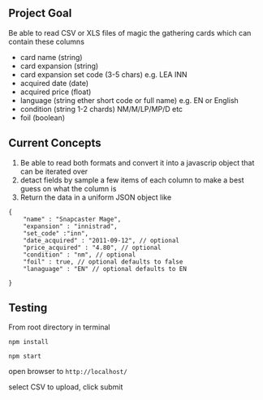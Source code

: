## Project Goal

Be able to read CSV or XLS files of magic the gathering cards which can contain these columns

* card name (string)
* card expansion (string)
* card expansion set code (3-5 chars) e.g. LEA INN
* acquired date (date)
* acquired price (float)
* language (string ether short code or full name) e.g. EN or English
* condition (string 1-2 chards) NM/M/LP/MP/D etc
* foil (boolean)

## Current Concepts

1. Be able to read both formats and convert it into a javascrip object that can be iterated over
2. detact fields by sample a few items of each column to make a best guess on what the column is
3. Return the data in a uniform JSON object like

```
{
    "name" : "Snapcaster Mage",
    "expansion" : "innistrad",
    "set_code" :"inn",
    "date_acquired" : "2011-09-12", // optional
    "price_acquired" : "4.80", // optional    
    "condition" : "nm", // optional
    "foil" : true, // optional defaults to false
    "lanaguage" : "EN" // optional defaults to EN

}
```

## Testing 

From root directory in terminal

`npm install`

`npm start`

open browser to `http://localhost/`

select CSV to upload, click submit